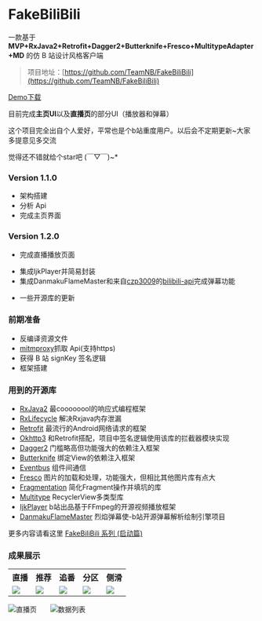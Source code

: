 # FakeBiliBili

一款基于 **MVP+RxJava2+Retrofit+Dagger2+Butterknife+Fresco+MultitypeAdapter+MD** 的仿 B 站设计风格客户端

> 项目地址：[https://github.com/TeamNB/FakeBiliBili](https://github.com/TeamNB/FakeBiliBili)

[Demo下载](https://github.com/TeamNB/FakeBiliBili/blob/master/FakeBiliBili_demo.apk)

目前完成**主页UI**以及**直播页**的部分UI（播放器和弹幕）

这个项目完全出自个人爱好，平常也是个b站重度用户。以后会不定期更新~大家多提意见多交流

觉得还不错就给个star吧 (￣▽￣)~*

### Version 1.1.0

* 架构搭建
* 分析 Api
* 完成主页界面

### Version 1.2.0
* 完成直播播放页面
 + 集成IjkPlayer并简易封装
 + 集成DanmakuFlameMaster和来自[czp3009](https://github.com/czp3009)的[bilibili-api](https://github.com/czp3009/bilibili-api)完成弹幕功能
* 一些开源库的更新

### 前期准备

* 反编译资源文件
* [mitmproxy](https://mitmproxy.org/)抓取 Api(支持https)
* 获得 B 站 signKey 签名逻辑
* 框架搭建

### 用到的开源库
* [RxJava2](https://github.com/ReactiveX/RxJava) 最coooooool的响应式编程框架
* [RxLifecycle](https://github.com/trello/RxLifecycle) 解决Rxjava内存泄漏
* [Retrofit](https://github.com/square/retrofit) 最流行的Android网络请求的框架
* [Okhttp3](https://github.com/square/okhttp) 和Retrofit搭配，项目中签名逻辑使用该库的拦截器模块实现
* [Dagger2](https://github.com/google/dagger) 门槛略高但功能强大的依赖注入框架
* [Butterknife](https://github.com/JakeWharton/butterknife) 绑定View的依赖注入框架
* [Eventbus](https://github.com/greenrobot/EventBus) 组件间通信
* [Fresco](https://github.com/facebook/fresco) 图片的加载和处理，功能强大，但相比其他图片库有点大
* [Fragmentation](https://github.com/YoKeyword/Fragmentation) 简化Fragment操作并填坑的库
* [Multitype](https://github.com/drakeet/MultiType) RecyclerView多类型库
* [IjkPlayer](https://github.com/Bilibili/ijkplayer) b站出品基于FFmpeg的开源视频播放框架
* [DanmakuFlameMaster](https://github.com/Bilibili/DanmakuFlameMaster) 烈焰弹幕使-b站开源弹幕解析绘制引擎项目

更多内容请看这里 [FakeBiliBili 系列 (启动篇)](http://www.jianshu.com/p/b3b9e13bd842)

### 成果展示

<table>
	<tr>
		<th>直播</th>
		<th>推荐</th>
		<th>追番</th>
		<th>分区</th>
		<th>侧滑</th>
	</tr>
	<tr>
		  <td>
			  <img src="http://image-repository.oss-cn-beijing.aliyuncs.com/main_page_live.png"/>
		  </td>
		  <td>
			  <img src="http://image-repository.oss-cn-beijing.aliyuncs.com/main_page_recommend.png"/>
		  </td>
		  <td>
			  <img src="http://image-repository.oss-cn-beijing.aliyuncs.com/main_page_bangumi.png"/>
      </td>
		  <td>
			  <img src="http://image-repository.oss-cn-beijing.aliyuncs.com/main_page_region.png"/>
		  </td>
		  <td>
			  <img src="http://image-repository.oss-cn-beijing.aliyuncs.com/main_page_drawer.png"/>
		  </td>
	</tr>
</table>

![直播页](http://image-repository.oss-cn-beijing.aliyuncs.com/live_page.gif)&nbsp;&nbsp;&nbsp;&nbsp;&nbsp;&nbsp;
![数据列表](http://image-repository.oss-cn-beijing.aliyuncs.com/LoadMore.gif)
